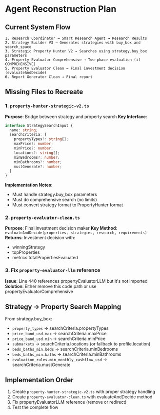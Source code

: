# Agent Reconstruction Plan

## Current System Flow

```
1. Research Coordinator → Smart Research Agent → Research Results
2. Strategy Builder V3 → Generates strategies with buy_box and search_space
3. Strategic Property Hunter V2 → Searches using strategy.buy_box parameters
4. Property Evaluator Comprehensive → Two-phase evaluation (if COMPREHENSIVE)
5. Property Evaluator Clean → Final investment decision (evaluateAndDecide)
6. Report Generator Clean → Final report
```

## Missing Files to Recreate

### 1. `property-hunter-strategic-v2.ts`
**Purpose**: Bridge between strategy and property search
**Key Interface**:
```typescript
interface StrategySearchInput {
  name: string;
  searchCriteria: {
    propertyTypes?: string[];
    maxPrice?: number;
    minPrice?: number;
    locations?: string[];
    minBedrooms?: number;
    minBathrooms?: number;
    mustGenerate?: number;
  }
}
```
**Implementation Notes**:
- Must handle strategy.buy_box parameters
- Must do comprehensive search (no limits)
- Must convert strategy format to PropertyHunter format

### 2. `property-evaluator-clean.ts`
**Purpose**: Final investment decision maker
**Key Method**: `evaluateAndDecide(properties, strategies, research, requirements)`
**Returns**: Investment decision with:
- winningStrategy
- topProperties
- metrics.totalPropertiesEvaluated

### 3. Fix `property-evaluator-llm` reference
**Issue**: Line 440 references propertyEvaluatorLLM but it's not imported
**Solution**: Either remove this code path or use propertyEvaluatorComprehensive

## Strategy → Property Search Mapping

From strategy.buy_box:
- `property_types` → searchCriteria.propertyTypes
- `price_band_usd.max` → searchCriteria.maxPrice
- `price_band_usd.min` → searchCriteria.minPrice
- `submarkets` → searchCriteria.locations (or fallback to profile.location)
- `beds_baths_min.beds` → searchCriteria.minBedrooms
- `beds_baths_min.baths` → searchCriteria.minBathrooms
- `evaluation_rules.min_monthly_cashflow_usd` → searchCriteria.mustGenerate

## Implementation Order

1. Create `property-hunter-strategic-v2.ts` with proper strategy handling
2. Create `property-evaluator-clean.ts` with evaluateAndDecide method
3. Fix propertyEvaluatorLLM reference (remove or redirect)
4. Test the complete flow